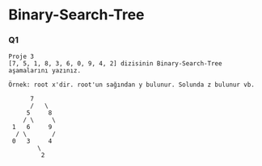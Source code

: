 # Binary-Search-Tree

### Q1

```
Proje 3
[7, 5, 1, 8, 3, 6, 0, 9, 4, 2] dizisinin Binary-Search-Tree aşamalarını yazınız.

Örnek: root x'dir. root'un sağından y bulunur. Solunda z bulunur vb.
```



          7
    	  /   \
    	 5     8
    	/ \     \
     1   6     9
      / \       /
     0   3     4
            \
             2
